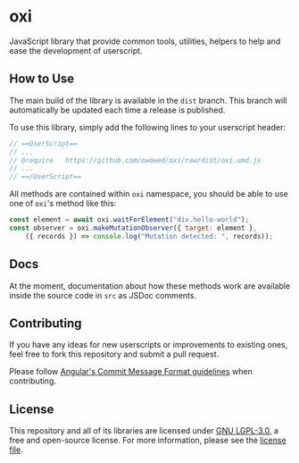 # oxi

JavaScript library that provide common tools, utilities, helpers to help and ease the development of userscript.

## How to Use

The main build of the library is available in the `dist` branch. This branch will automatically be updated each time a release is published.

To use this library, simply add the following lines to your userscript header:

```javascript
// ==UserScript==
// ...
// @require   https://github.com/owowed/oxi/raw/dist/oxi.umd.js
// ...
// ==/UserScript==
```

All methods are contained within `oxi` namespace, you should be able to use one of `oxi`'s method like this:

```javascript
const element = await oxi.waitForElement("div.hello-world");
const observer = oxi.makeMutationObserver({ target: element },
    ({ records }) => console.log("Mutation detected: ", records));
```

## Docs

At the moment, documentation about how these methods work are available inside the source code in `src` as JSDoc comments.

## Contributing

If you have any ideas for new userscripts or improvements to existing ones, feel free to fork this repository and submit a pull request.

Please follow [Angular's Commit Message Format guidelines](https://github.com/angular/angular/blob/main/CONTRIBUTING.md#-commit-message-format) when contributing.

## License

This repository and all of its libraries are licensed under [GNU LGPL-3.0](https://www.gnu.org/licenses/lgpl-3.0.en.html), a free and open-source license. For more information, please see the [license file](https://github.com/owowed/userscript-common/blob/main/LICENSE.txt).